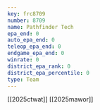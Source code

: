 ```yaml
---
key: frc8709
number: 8709
name: Pathfinder Tech
epa_end: 0
auto_epa_end: 0
teleop_epa_end: 0
endgame_epa_end: 0
winrate: 0
district_epa_rank: 0
district_epa_percentile: 0
type: Team
---
```

[[2025ctwat]]
[[2025mawor]]
